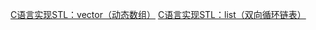 [C语言实现STL：vector（动态数组）](https://coccusq.github.io/c-stl-vector)
[C语言实现STL：list（双向循环链表）](https://coccusq.github.io/c-stl-list)
